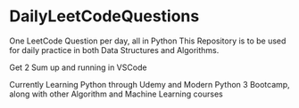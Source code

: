 ﻿# DailyLeetCodeQuestions
One LeetCode Question per day, all in Python
This Repository is to be used for daily practice in both Data Structures and Algorithms.

Get 2 Sum up and running in VSCode

Currently Learning Python through Udemy and Modern Python 3 Bootcamp, along with other Algorithm and Machine Learning courses
